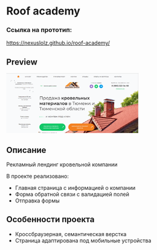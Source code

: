 # Roof academy
### Ссылка на прототип:
https://nexuslolz.github.io/roof-academy/

## Preview

<img src='img/roof.gif' width='350'>

## Описание
Рекламный лендинг кровельной компании

В проекте реализовано:
- Главная страница с информацией о компании
- Форма обратной связи с валидацией полей
- Отправка формы

## Особенности проекта

- Кроссбраузерная, семантическая верстка
- Страница адаптирована под мобильные устройства
